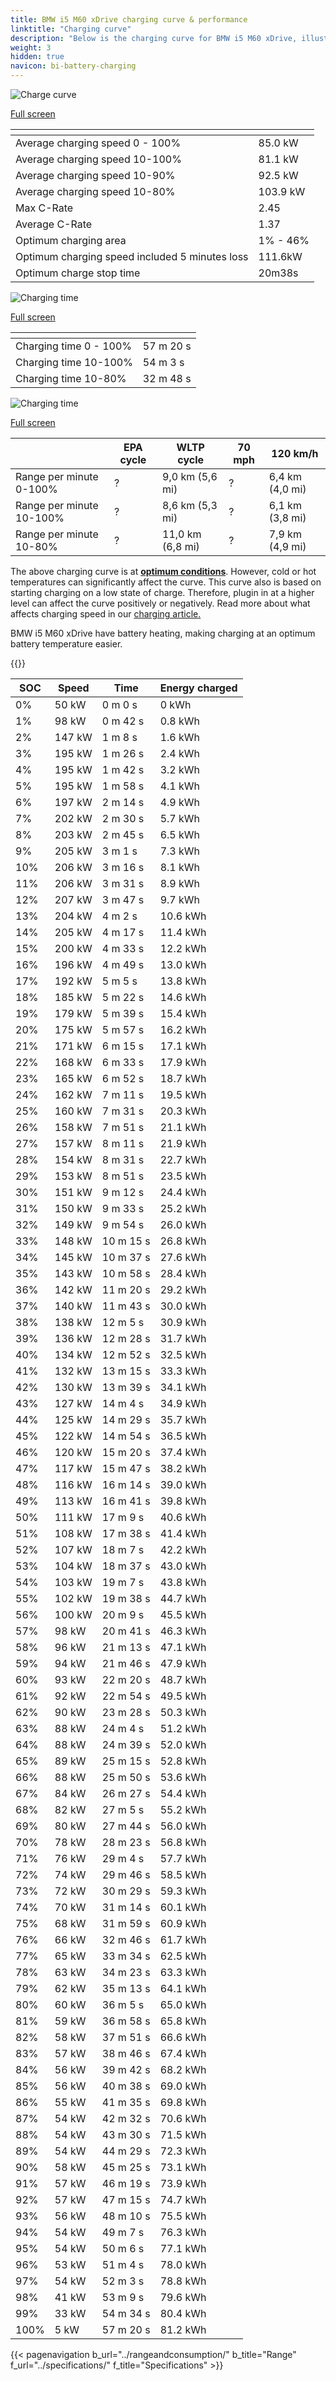 ```yaml
---
title: BMW i5 M60 xDrive charging curve & performance
linktitle: "Charging curve"
description: "Below is the charging curve for BMW i5 M60 xDrive, illustrating the charging speed at various battery levels. Additionally, graphs for range and time provide comprehensive details on charging performance."
weight: 3
hidden: true
navicon: bi-battery-charging
---
```

<!-- markdownlint-disable MD033 -->
<!-- markdownlint-disable MD010 -->
<img src="/images/models/bmw/i5/i5_m60_xdrive/chargingcurve.svg" alt="Charge curve" class="img-fluid">

[Full screen](/images/models/bmw/i5/i5_m60_xdrive/chargingcurve.svg)


<div class="table-responsive">
<table class="table table-striped border">
	<thead>
		<tr>
			<th>
			</th>
			<th>
			</th>
		</tr>
	</thead>
	<tbody>
		<tr>
			<td>
				Average charging speed 0 - 100%
			</td>
			<td>
				85.0 kW
			</td>
		</tr>
		<tr>
			<td>
				Average charging speed 10-100%
			</td>
			<td>
				81.1 kW
			</td>
		</tr>
		<tr>
			<td>
				Average charging speed 10-90%
			</td>
			<td>
				92.5 kW
			</td>
		</tr>
		<tr>
			<td>
				Average charging speed 10-80%
			</td>
			<td>
				103.9 kW
			</td>
		</tr>
		<tr>
			<td>
				Max C-Rate
			</td>
			<td>
				2.45
			</td>
		</tr>
		<tr>
			<td>
				Average C-Rate
			</td>
			<td>
				1.37
			</td>
		</tr>
		<tr>
			<td>
				Optimum charging area
			</td>
			<td>
				1% - 46%
			</td>
		</tr>
		<tr>
			<td>
				Optimum charging speed included 5 minutes loss
			</td>
			<td>
				111.6kW
			</td>
		</tr>
		<tr>
			<td>
				Optimum charge stop time
			</td>
			<td>
				20m38s
			</td>
		</tr>
	</tbody>
</table>
</div>
<img src="/images/models/bmw/i5/i5_m60_xdrive/chargingtime.svg" alt="Charging time" class="img-fluid">

[Full screen](/images/models/bmw/i5/i5_m60_xdrive/chargingtime.svg)
<div class="table-responsive">
<table class="table table-striped border">
	<thead>
		<tr>
			<th>
			</th>
			<th>
			</th>
		</tr>
	</thead>
	<tbody>
		<tr>
			<td>
				Charging time 0 - 100%
			</td>
			<td>
				 57 m 20 s
			</td>
		</tr>
		<tr>
			<td>
				Charging time 10-100%
			</td>
			<td>
				 54 m 3 s
			</td>
		</tr>
		<tr>
			<td>
				Charging time 10-80%
			</td>
			<td>
				 32 m 48 s
			</td>
		</tr>
	</tbody>
</table>
</div>
<img src="/images/models/bmw/i5/i5_m60_xdrive/chargerangespeed.svg" alt="Charging time" class="img-fluid">

[Full screen](/images/models/bmw/i5/i5_m60_xdrive/chargerangespeed.svg)
<div class="table-responsive">
<table class="table table-striped border">
	<thead>
		<tr>
			<th>
			</th>
			<th>
				EPA cycle
			</th>
			<th>
				WLTP cycle
			</th>
			<th>
				70 mph
			</th>
			<th>
				120 km/h
			</th>
		</tr>
	</thead>
	<tbody>
		<tr>
			<td>
				Range per minute 0-100%
			</td>
			<td>
				?
			</td>
			<td>
				9,0 km (5,6 mi)
			</td>
			<td>
				?
			</td>
			<td>
				6,4 km (4,0 mi)
			</td>
		</tr>
		<tr>
			<td>
				Range per minute 10-100%
			</td>
			<td>
				?
			</td>
			<td>
				8,6 km (5,3 mi)
			</td>
			<td>
				?
			</td>
			<td>
				6,1 km (3,8 mi)
			</td>
		</tr>
		<tr>
			<td>
				Range per minute 10-80%
			</td>
			<td>
				?
			</td>
			<td>
				11,0 km (6,8 mi)
			</td>
			<td>
				?
			</td>
			<td>
				7,9 km (4,9 mi)
			</td>
		</tr>
	</tbody>
</table>
</div>


The above charging curve is at **[optimum conditions](../../../../../technology/battery/charging/#temperature)**. However, cold or hot temperatures can significantly affect the curve. This curve also is based on starting charging on a low state of charge. Therefore, plugin in at a higher level can affect the curve positively or negatively. Read more about what affects charging speed in our [charging article.](../../../../../technology/battery/charging/)


BMW i5 M60 xDrive have battery heating, making charging at an optimum battery temperature easier.


{{<evkxdisplayaddarticle />}}
<div class="table-responsive">
<table class="table table-striped border">
	<thead>
		<tr>
			<th>
				SOC
			</th>
			<th>
				Speed
			</th>
			<th>
				Time
			</th>
			<th>
				Energy charged
			</th>
		</tr>
	</thead>
	<tbody>
		<tr>
			<td>
				0%
			</td>
			<td>
				50 kW
			</td>
			<td>
				 0 m 0 s
			</td>
			<td>
				0 kWh
			</td>
		</tr>
		<tr>
			<td>
				1%
			</td>
			<td>
				98 kW
			</td>
			<td>
				 0 m 42 s
			</td>
			<td>
				0.8 kWh
			</td>
		</tr>
		<tr>
			<td>
				2%
			</td>
			<td>
				147 kW
			</td>
			<td>
				 1 m 8 s
			</td>
			<td>
				1.6 kWh
			</td>
		</tr>
		<tr>
			<td>
				3%
			</td>
			<td>
				195 kW
			</td>
			<td>
				 1 m 26 s
			</td>
			<td>
				2.4 kWh
			</td>
		</tr>
		<tr>
			<td>
				4%
			</td>
			<td>
				195 kW
			</td>
			<td>
				 1 m 42 s
			</td>
			<td>
				3.2 kWh
			</td>
		</tr>
		<tr>
			<td>
				5%
			</td>
			<td>
				195 kW
			</td>
			<td>
				 1 m 58 s
			</td>
			<td>
				4.1 kWh
			</td>
		</tr>
		<tr>
			<td>
				6%
			</td>
			<td>
				197 kW
			</td>
			<td>
				 2 m 14 s
			</td>
			<td>
				4.9 kWh
			</td>
		</tr>
		<tr>
			<td>
				7%
			</td>
			<td>
				202 kW
			</td>
			<td>
				 2 m 30 s
			</td>
			<td>
				5.7 kWh
			</td>
		</tr>
		<tr>
			<td>
				8%
			</td>
			<td>
				203 kW
			</td>
			<td>
				 2 m 45 s
			</td>
			<td>
				6.5 kWh
			</td>
		</tr>
		<tr>
			<td>
				9%
			</td>
			<td>
				205 kW
			</td>
			<td>
				 3 m 1 s
			</td>
			<td>
				7.3 kWh
			</td>
		</tr>
		<tr>
			<td>
				10%
			</td>
			<td>
				206 kW
			</td>
			<td>
				 3 m 16 s
			</td>
			<td>
				8.1 kWh
			</td>
		</tr>
		<tr>
			<td>
				11%
			</td>
			<td>
				206 kW
			</td>
			<td>
				 3 m 31 s
			</td>
			<td>
				8.9 kWh
			</td>
		</tr>
		<tr>
			<td>
				12%
			</td>
			<td>
				207 kW
			</td>
			<td>
				 3 m 47 s
			</td>
			<td>
				9.7 kWh
			</td>
		</tr>
		<tr>
			<td>
				13%
			</td>
			<td>
				204 kW
			</td>
			<td>
				 4 m 2 s
			</td>
			<td>
				10.6 kWh
			</td>
		</tr>
		<tr>
			<td>
				14%
			</td>
			<td>
				205 kW
			</td>
			<td>
				 4 m 17 s
			</td>
			<td>
				11.4 kWh
			</td>
		</tr>
		<tr>
			<td>
				15%
			</td>
			<td>
				200 kW
			</td>
			<td>
				 4 m 33 s
			</td>
			<td>
				12.2 kWh
			</td>
		</tr>
		<tr>
			<td>
				16%
			</td>
			<td>
				196 kW
			</td>
			<td>
				 4 m 49 s
			</td>
			<td>
				13.0 kWh
			</td>
		</tr>
		<tr>
			<td>
				17%
			</td>
			<td>
				192 kW
			</td>
			<td>
				 5 m 5 s
			</td>
			<td>
				13.8 kWh
			</td>
		</tr>
		<tr>
			<td>
				18%
			</td>
			<td>
				185 kW
			</td>
			<td>
				 5 m 22 s
			</td>
			<td>
				14.6 kWh
			</td>
		</tr>
		<tr>
			<td>
				19%
			</td>
			<td>
				179 kW
			</td>
			<td>
				 5 m 39 s
			</td>
			<td>
				15.4 kWh
			</td>
		</tr>
		<tr>
			<td>
				20%
			</td>
			<td>
				175 kW
			</td>
			<td>
				 5 m 57 s
			</td>
			<td>
				16.2 kWh
			</td>
		</tr>
		<tr>
			<td>
				21%
			</td>
			<td>
				171 kW
			</td>
			<td>
				 6 m 15 s
			</td>
			<td>
				17.1 kWh
			</td>
		</tr>
		<tr>
			<td>
				22%
			</td>
			<td>
				168 kW
			</td>
			<td>
				 6 m 33 s
			</td>
			<td>
				17.9 kWh
			</td>
		</tr>
		<tr>
			<td>
				23%
			</td>
			<td>
				165 kW
			</td>
			<td>
				 6 m 52 s
			</td>
			<td>
				18.7 kWh
			</td>
		</tr>
		<tr>
			<td>
				24%
			</td>
			<td>
				162 kW
			</td>
			<td>
				 7 m 11 s
			</td>
			<td>
				19.5 kWh
			</td>
		</tr>
		<tr>
			<td>
				25%
			</td>
			<td>
				160 kW
			</td>
			<td>
				 7 m 31 s
			</td>
			<td>
				20.3 kWh
			</td>
		</tr>
		<tr>
			<td>
				26%
			</td>
			<td>
				158 kW
			</td>
			<td>
				 7 m 51 s
			</td>
			<td>
				21.1 kWh
			</td>
		</tr>
		<tr>
			<td>
				27%
			</td>
			<td>
				157 kW
			</td>
			<td>
				 8 m 11 s
			</td>
			<td>
				21.9 kWh
			</td>
		</tr>
		<tr>
			<td>
				28%
			</td>
			<td>
				154 kW
			</td>
			<td>
				 8 m 31 s
			</td>
			<td>
				22.7 kWh
			</td>
		</tr>
		<tr>
			<td>
				29%
			</td>
			<td>
				153 kW
			</td>
			<td>
				 8 m 51 s
			</td>
			<td>
				23.5 kWh
			</td>
		</tr>
		<tr>
			<td>
				30%
			</td>
			<td>
				151 kW
			</td>
			<td>
				 9 m 12 s
			</td>
			<td>
				24.4 kWh
			</td>
		</tr>
		<tr>
			<td>
				31%
			</td>
			<td>
				150 kW
			</td>
			<td>
				 9 m 33 s
			</td>
			<td>
				25.2 kWh
			</td>
		</tr>
		<tr>
			<td>
				32%
			</td>
			<td>
				149 kW
			</td>
			<td>
				 9 m 54 s
			</td>
			<td>
				26.0 kWh
			</td>
		</tr>
		<tr>
			<td>
				33%
			</td>
			<td>
				148 kW
			</td>
			<td>
				 10 m 15 s
			</td>
			<td>
				26.8 kWh
			</td>
		</tr>
		<tr>
			<td>
				34%
			</td>
			<td>
				145 kW
			</td>
			<td>
				 10 m 37 s
			</td>
			<td>
				27.6 kWh
			</td>
		</tr>
		<tr>
			<td>
				35%
			</td>
			<td>
				143 kW
			</td>
			<td>
				 10 m 58 s
			</td>
			<td>
				28.4 kWh
			</td>
		</tr>
		<tr>
			<td>
				36%
			</td>
			<td>
				142 kW
			</td>
			<td>
				 11 m 20 s
			</td>
			<td>
				29.2 kWh
			</td>
		</tr>
		<tr>
			<td>
				37%
			</td>
			<td>
				140 kW
			</td>
			<td>
				 11 m 43 s
			</td>
			<td>
				30.0 kWh
			</td>
		</tr>
		<tr>
			<td>
				38%
			</td>
			<td>
				138 kW
			</td>
			<td>
				 12 m 5 s
			</td>
			<td>
				30.9 kWh
			</td>
		</tr>
		<tr>
			<td>
				39%
			</td>
			<td>
				136 kW
			</td>
			<td>
				 12 m 28 s
			</td>
			<td>
				31.7 kWh
			</td>
		</tr>
		<tr>
			<td>
				40%
			</td>
			<td>
				134 kW
			</td>
			<td>
				 12 m 52 s
			</td>
			<td>
				32.5 kWh
			</td>
		</tr>
		<tr>
			<td>
				41%
			</td>
			<td>
				132 kW
			</td>
			<td>
				 13 m 15 s
			</td>
			<td>
				33.3 kWh
			</td>
		</tr>
		<tr>
			<td>
				42%
			</td>
			<td>
				130 kW
			</td>
			<td>
				 13 m 39 s
			</td>
			<td>
				34.1 kWh
			</td>
		</tr>
		<tr>
			<td>
				43%
			</td>
			<td>
				127 kW
			</td>
			<td>
				 14 m 4 s
			</td>
			<td>
				34.9 kWh
			</td>
		</tr>
		<tr>
			<td>
				44%
			</td>
			<td>
				125 kW
			</td>
			<td>
				 14 m 29 s
			</td>
			<td>
				35.7 kWh
			</td>
		</tr>
		<tr>
			<td>
				45%
			</td>
			<td>
				122 kW
			</td>
			<td>
				 14 m 54 s
			</td>
			<td>
				36.5 kWh
			</td>
		</tr>
		<tr>
			<td>
				46%
			</td>
			<td>
				120 kW
			</td>
			<td>
				 15 m 20 s
			</td>
			<td>
				37.4 kWh
			</td>
		</tr>
		<tr>
			<td>
				47%
			</td>
			<td>
				117 kW
			</td>
			<td>
				 15 m 47 s
			</td>
			<td>
				38.2 kWh
			</td>
		</tr>
		<tr>
			<td>
				48%
			</td>
			<td>
				116 kW
			</td>
			<td>
				 16 m 14 s
			</td>
			<td>
				39.0 kWh
			</td>
		</tr>
		<tr>
			<td>
				49%
			</td>
			<td>
				113 kW
			</td>
			<td>
				 16 m 41 s
			</td>
			<td>
				39.8 kWh
			</td>
		</tr>
		<tr>
			<td>
				50%
			</td>
			<td>
				111 kW
			</td>
			<td>
				 17 m 9 s
			</td>
			<td>
				40.6 kWh
			</td>
		</tr>
		<tr>
			<td>
				51%
			</td>
			<td>
				108 kW
			</td>
			<td>
				 17 m 38 s
			</td>
			<td>
				41.4 kWh
			</td>
		</tr>
		<tr>
			<td>
				52%
			</td>
			<td>
				107 kW
			</td>
			<td>
				 18 m 7 s
			</td>
			<td>
				42.2 kWh
			</td>
		</tr>
		<tr>
			<td>
				53%
			</td>
			<td>
				104 kW
			</td>
			<td>
				 18 m 37 s
			</td>
			<td>
				43.0 kWh
			</td>
		</tr>
		<tr>
			<td>
				54%
			</td>
			<td>
				103 kW
			</td>
			<td>
				 19 m 7 s
			</td>
			<td>
				43.8 kWh
			</td>
		</tr>
		<tr>
			<td>
				55%
			</td>
			<td>
				102 kW
			</td>
			<td>
				 19 m 38 s
			</td>
			<td>
				44.7 kWh
			</td>
		</tr>
		<tr>
			<td>
				56%
			</td>
			<td>
				100 kW
			</td>
			<td>
				 20 m 9 s
			</td>
			<td>
				45.5 kWh
			</td>
		</tr>
		<tr>
			<td>
				57%
			</td>
			<td>
				98 kW
			</td>
			<td>
				 20 m 41 s
			</td>
			<td>
				46.3 kWh
			</td>
		</tr>
		<tr>
			<td>
				58%
			</td>
			<td>
				96 kW
			</td>
			<td>
				 21 m 13 s
			</td>
			<td>
				47.1 kWh
			</td>
		</tr>
		<tr>
			<td>
				59%
			</td>
			<td>
				94 kW
			</td>
			<td>
				 21 m 46 s
			</td>
			<td>
				47.9 kWh
			</td>
		</tr>
		<tr>
			<td>
				60%
			</td>
			<td>
				93 kW
			</td>
			<td>
				 22 m 20 s
			</td>
			<td>
				48.7 kWh
			</td>
		</tr>
		<tr>
			<td>
				61%
			</td>
			<td>
				92 kW
			</td>
			<td>
				 22 m 54 s
			</td>
			<td>
				49.5 kWh
			</td>
		</tr>
		<tr>
			<td>
				62%
			</td>
			<td>
				90 kW
			</td>
			<td>
				 23 m 28 s
			</td>
			<td>
				50.3 kWh
			</td>
		</tr>
		<tr>
			<td>
				63%
			</td>
			<td>
				88 kW
			</td>
			<td>
				 24 m 4 s
			</td>
			<td>
				51.2 kWh
			</td>
		</tr>
		<tr>
			<td>
				64%
			</td>
			<td>
				88 kW
			</td>
			<td>
				 24 m 39 s
			</td>
			<td>
				52.0 kWh
			</td>
		</tr>
		<tr>
			<td>
				65%
			</td>
			<td>
				89 kW
			</td>
			<td>
				 25 m 15 s
			</td>
			<td>
				52.8 kWh
			</td>
		</tr>
		<tr>
			<td>
				66%
			</td>
			<td>
				88 kW
			</td>
			<td>
				 25 m 50 s
			</td>
			<td>
				53.6 kWh
			</td>
		</tr>
		<tr>
			<td>
				67%
			</td>
			<td>
				84 kW
			</td>
			<td>
				 26 m 27 s
			</td>
			<td>
				54.4 kWh
			</td>
		</tr>
		<tr>
			<td>
				68%
			</td>
			<td>
				82 kW
			</td>
			<td>
				 27 m 5 s
			</td>
			<td>
				55.2 kWh
			</td>
		</tr>
		<tr>
			<td>
				69%
			</td>
			<td>
				80 kW
			</td>
			<td>
				 27 m 44 s
			</td>
			<td>
				56.0 kWh
			</td>
		</tr>
		<tr>
			<td>
				70%
			</td>
			<td>
				78 kW
			</td>
			<td>
				 28 m 23 s
			</td>
			<td>
				56.8 kWh
			</td>
		</tr>
		<tr>
			<td>
				71%
			</td>
			<td>
				76 kW
			</td>
			<td>
				 29 m 4 s
			</td>
			<td>
				57.7 kWh
			</td>
		</tr>
		<tr>
			<td>
				72%
			</td>
			<td>
				74 kW
			</td>
			<td>
				 29 m 46 s
			</td>
			<td>
				58.5 kWh
			</td>
		</tr>
		<tr>
			<td>
				73%
			</td>
			<td>
				72 kW
			</td>
			<td>
				 30 m 29 s
			</td>
			<td>
				59.3 kWh
			</td>
		</tr>
		<tr>
			<td>
				74%
			</td>
			<td>
				70 kW
			</td>
			<td>
				 31 m 14 s
			</td>
			<td>
				60.1 kWh
			</td>
		</tr>
		<tr>
			<td>
				75%
			</td>
			<td>
				68 kW
			</td>
			<td>
				 31 m 59 s
			</td>
			<td>
				60.9 kWh
			</td>
		</tr>
		<tr>
			<td>
				76%
			</td>
			<td>
				66 kW
			</td>
			<td>
				 32 m 46 s
			</td>
			<td>
				61.7 kWh
			</td>
		</tr>
		<tr>
			<td>
				77%
			</td>
			<td>
				65 kW
			</td>
			<td>
				 33 m 34 s
			</td>
			<td>
				62.5 kWh
			</td>
		</tr>
		<tr>
			<td>
				78%
			</td>
			<td>
				63 kW
			</td>
			<td>
				 34 m 23 s
			</td>
			<td>
				63.3 kWh
			</td>
		</tr>
		<tr>
			<td>
				79%
			</td>
			<td>
				62 kW
			</td>
			<td>
				 35 m 13 s
			</td>
			<td>
				64.1 kWh
			</td>
		</tr>
		<tr>
			<td>
				80%
			</td>
			<td>
				60 kW
			</td>
			<td>
				 36 m 5 s
			</td>
			<td>
				65.0 kWh
			</td>
		</tr>
		<tr>
			<td>
				81%
			</td>
			<td>
				59 kW
			</td>
			<td>
				 36 m 58 s
			</td>
			<td>
				65.8 kWh
			</td>
		</tr>
		<tr>
			<td>
				82%
			</td>
			<td>
				58 kW
			</td>
			<td>
				 37 m 51 s
			</td>
			<td>
				66.6 kWh
			</td>
		</tr>
		<tr>
			<td>
				83%
			</td>
			<td>
				57 kW
			</td>
			<td>
				 38 m 46 s
			</td>
			<td>
				67.4 kWh
			</td>
		</tr>
		<tr>
			<td>
				84%
			</td>
			<td>
				56 kW
			</td>
			<td>
				 39 m 42 s
			</td>
			<td>
				68.2 kWh
			</td>
		</tr>
		<tr>
			<td>
				85%
			</td>
			<td>
				56 kW
			</td>
			<td>
				 40 m 38 s
			</td>
			<td>
				69.0 kWh
			</td>
		</tr>
		<tr>
			<td>
				86%
			</td>
			<td>
				55 kW
			</td>
			<td>
				 41 m 35 s
			</td>
			<td>
				69.8 kWh
			</td>
		</tr>
		<tr>
			<td>
				87%
			</td>
			<td>
				54 kW
			</td>
			<td>
				 42 m 32 s
			</td>
			<td>
				70.6 kWh
			</td>
		</tr>
		<tr>
			<td>
				88%
			</td>
			<td>
				54 kW
			</td>
			<td>
				 43 m 30 s
			</td>
			<td>
				71.5 kWh
			</td>
		</tr>
		<tr>
			<td>
				89%
			</td>
			<td>
				54 kW
			</td>
			<td>
				 44 m 29 s
			</td>
			<td>
				72.3 kWh
			</td>
		</tr>
		<tr>
			<td>
				90%
			</td>
			<td>
				58 kW
			</td>
			<td>
				 45 m 25 s
			</td>
			<td>
				73.1 kWh
			</td>
		</tr>
		<tr>
			<td>
				91%
			</td>
			<td>
				57 kW
			</td>
			<td>
				 46 m 19 s
			</td>
			<td>
				73.9 kWh
			</td>
		</tr>
		<tr>
			<td>
				92%
			</td>
			<td>
				57 kW
			</td>
			<td>
				 47 m 15 s
			</td>
			<td>
				74.7 kWh
			</td>
		</tr>
		<tr>
			<td>
				93%
			</td>
			<td>
				56 kW
			</td>
			<td>
				 48 m 10 s
			</td>
			<td>
				75.5 kWh
			</td>
		</tr>
		<tr>
			<td>
				94%
			</td>
			<td>
				54 kW
			</td>
			<td>
				 49 m 7 s
			</td>
			<td>
				76.3 kWh
			</td>
		</tr>
		<tr>
			<td>
				95%
			</td>
			<td>
				54 kW
			</td>
			<td>
				 50 m 6 s
			</td>
			<td>
				77.1 kWh
			</td>
		</tr>
		<tr>
			<td>
				96%
			</td>
			<td>
				53 kW
			</td>
			<td>
				 51 m 4 s
			</td>
			<td>
				78.0 kWh
			</td>
		</tr>
		<tr>
			<td>
				97%
			</td>
			<td>
				54 kW
			</td>
			<td>
				 52 m 3 s
			</td>
			<td>
				78.8 kWh
			</td>
		</tr>
		<tr>
			<td>
				98%
			</td>
			<td>
				41 kW
			</td>
			<td>
				 53 m 9 s
			</td>
			<td>
				79.6 kWh
			</td>
		</tr>
		<tr>
			<td>
				99%
			</td>
			<td>
				33 kW
			</td>
			<td>
				 54 m 34 s
			</td>
			<td>
				80.4 kWh
			</td>
		</tr>
		<tr>
			<td>
				100%
			</td>
			<td>
				5 kW
			</td>
			<td>
				 57 m 20 s
			</td>
			<td>
				81.2 kWh
			</td>
		</tr>
	</tbody>
</table>
</div>


{{< pagenavigation b_url="../rangeandconsumption/" b_title="Range" f_url="../specifications/" f_title="Specifications" >}}
